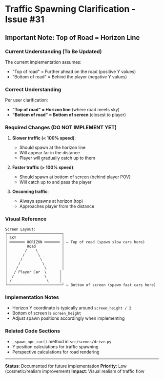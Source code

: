 # Traffic Spawning Clarification - Issue #31

## Important Note: Top of Road = Horizon Line

### Current Understanding (To Be Updated)
The current implementation assumes:
- "Top of road" = Further ahead on the road (positive Y values)
- "Bottom of road" = Behind the player (negative Y values)

### Correct Understanding
Per user clarification:
- **"Top of road" = Horizon line** (where road meets sky)
- **"Bottom of road" = Bottom of screen** (closest to player)

### Required Changes (DO NOT IMPLEMENT YET)
1. **Slower traffic (< 100% speed)**:
   - Should spawn at the horizon line
   - Will appear far in the distance
   - Player will gradually catch up to them

2. **Faster traffic (> 100% speed)**:
   - Should spawn at bottom of screen (behind player POV)
   - Will catch up to and pass the player

3. **Oncoming traffic**:
   - Always spawns at horizon (top)
   - Approaches player from the distance

### Visual Reference
```
Screen Layout:
┌─────────────────────────┐
│ SKY                     │
│ ═══════ HORIZON ═══════ │ ← Top of road (spawn slow cars here)
│         Road            │
│        /    \           │
│       /      \          │
│      /        \         │
│     /          \        │
│    /            \       │
│   / Player Car  \      │
│  /              \      │
│ /                \     │
└─────────────────────────┘ ← Bottom of screen (spawn fast cars here)
```

### Implementation Notes
- Horizon Y coordinate is typically around `screen_height / 2`
- Bottom of screen is `screen_height`
- Adjust spawn positions accordingly when implementing

### Related Code Sections
- `_spawn_npc_car()` method in `src/scenes/drive.py`
- Y position calculations for traffic spawning
- Perspective calculations for road rendering

---

**Status**: Documented for future implementation
**Priority**: Low (cosmetic/realism improvement)
**Impact**: Visual realism of traffic flow